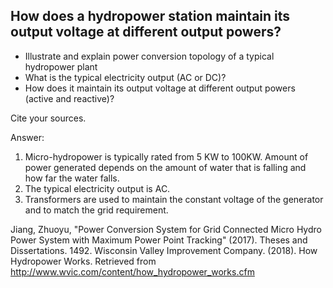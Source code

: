 ## How does a hydropower station maintain its output voltage at different output powers? 
   - Illustrate and explain power conversion topology of a typical hydropower plant
   - What is the typical electricity output (AC or DC)?
   - How does it maintain its output voltage at different output powers (active and reactive)?

Cite your sources.

Answer:
1. Micro-hydropower is typically rated from 5 KW to 100KW. Amount of power generated depends on the amount of water that is falling and how far the water falls. 
2. The typical electricity output is AC.
3. Transformers are used to maintain the constant voltage of the generator and to match the grid requirement.

Jiang, Zhuoyu, "Power Conversion System for Grid Connected Micro Hydro Power System with Maximum Power Point Tracking"
(2017). Theses and Dissertations. 1492.
Wisconsin Valley Improvement Company. (2018). How Hydropower Works. Retrieved from http://www.wvic.com/content/how_hydropower_works.cfm
